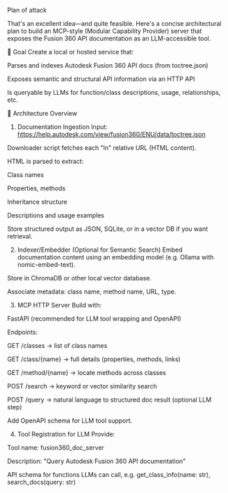 Plan of attack

That's an excellent idea—and quite feasible. Here's a concise architectural plan to build an MCP-style (Modular Capability Provider) server that exposes the Fusion 360 API documentation as an LLM-accessible tool.

🔧 Goal
Create a local or hosted service that:

Parses and indexes Autodesk Fusion 360 API docs (from toctree.json)

Exposes semantic and structural API information via an HTTP API

Is queryable by LLMs for function/class descriptions, usage, relationships, etc.

🧱 Architecture Overview
1. Documentation Ingestion
Input: https://help.autodesk.com/view/fusion360/ENU/data/toctree.json

Downloader script fetches each "ln" relative URL (HTML content).

HTML is parsed to extract:

Class names

Properties, methods

Inheritance structure

Descriptions and usage examples

Store structured output as JSON, SQLite, or in a vector DB if you want retrieval.

2. Indexer/Embedder (Optional for Semantic Search)
Embed documentation content using an embedding model (e.g. Ollama with nomic-embed-text).

Store in ChromaDB or other local vector database.

Associate metadata: class name, method name, URL, type.

3. MCP HTTP Server
Build with:

FastAPI (recommended for LLM tool wrapping and OpenAPI)

Endpoints:

GET /classes → list of class names

GET /class/{name} → full details (properties, methods, links)

GET /method/{name} → locate methods across classes

POST /search → keyword or vector similarity search

POST /query → natural language to structured doc result (optional LLM step)

Add OpenAPI schema for LLM tool support.

4. Tool Registration for LLM
Provide:

Tool name: fusion360_doc_server

Description: "Query Autodesk Fusion 360 API documentation"

API schema for functions LLMs can call, e.g. get_class_info(name: str), search_docs(query: str)